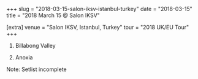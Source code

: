 +++
slug = "2018-03-15-salon-iksv-istanbul-turkey"
date = "2018-03-15"
title = "2018 March 15 @ Salon IKSV"

[extra]
venue = "Salon IKSV, Istanbul, Turkey"
tour = "2018 UK/EU Tour"
+++


 1. Billabong Valley

 2. Anoxia


Note: Setlist incomplete

